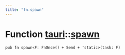 ```yaml
---
title: "fn.spawn"
---
```


# Function [tauri](/docs/api/rust/tauri/index.html)::​[spawn](/docs/api/rust/tauri/)

    pub fn spawn<F: FnOnce() + Send + 'static>(task: F)

      